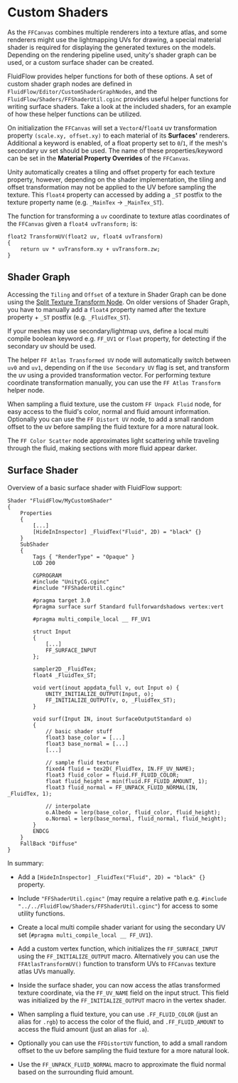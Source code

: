 # Custom Shaders

As the `FFCanvas` combines multiple renderers into a texture atlas, and some renderers might use the lightmapping UVs for drawing, a special material shader is required for displaying the generated textures on the models.
Depending on the rendering pipeline used, unity's shader graph can be used, or a custom surface shader can be created.

FluidFlow provides helper functions for both of these options.
A set of custom shader graph nodes are defined in `FluidFlow/Editor/CustomShaderGraphNodes`, and the `FluidFlow/Shaders/FFShaderUtil.cginc` provides useful helper functions for writing surface shaders.
Take a look at the included shaders, for an example of how these helper functions can be utilized.

On initialization the `FFCanvas` will set a `Vector4`/`float4` uv transformation property `(scale.xy, offset.xy)` to each material of its **Surfaces'** renderers.
Additional a keyword is enabled, of a float property set to `0`/`1`, if the mesh's secondary uv set should be used.
The name of these properties/keyword can be set in the **Material Property Overrides** of the `FFCanvas`. 

Unity automatically creates a tiling and offset property for each texture property, however, depending on the shader implementation, the tiling and offset transformation may not be applied to the UV before sampling the texture.
This `float4` property can accessed by adding a `_ST` postfix to the texture property name (e.g. `_MainTex` $\rightarrow$ `_MainTex_ST`).

The function for transforming a `uv` coordinate to texture atlas coordinates of the `FFCanvas` given a `float4 uvTransform;` is:

```HLSL
float2 TransformUV(float2 uv, float4 uvTransform)
{
    return uv * uvTransform.xy + uvTransform.zw;
}
```

## Shader Graph

Accessing the `Tiling` and `Offset` of a texture in Shader Graph can be done using the [Split Texture Transform Node](https://docs.unity3d.com/Packages/com.unity.shadergraph@16.0/manual/Split-Texture-Transform-Node.html).
On older versions of Shader Graph, you have to manually add a `float4` property named after the texture property + `_ST` postfix (e.g. `_FluidTex_ST`).

If your meshes may use secondary/lightmap uvs, define a local multi compile boolean keyword e.g. `FF_UV1` or `float` property, for detecting if the secondary uv should be used.

The helper `FF Atlas Transformed UV` node will automatically switch between `uv0` and `uv1`, depending on if the `Use Secondary UV` flag is set, and transform the uv using a provided transformation vector.
For performing texture coordinate transformation manually, you can use the `FF Atlas Transform` helper node.

When sampling a fluid texture, use the custom `FF Unpack Fluid` node, for easy access to the fluid's color, normal and fluid amount information.
Optionally you can use the `FF Distort UV` node, to add a small random offset to the uv before sampling the fluid texture for a more natural look.

The `FF Color Scatter` node approximates light scattering while traveling through the fluid, making sections with more fluid appear darker.

## Surface Shader

Overview of a basic surface shader with FluidFlow support:

```
Shader "FluidFlow/MyCustomShader"
{
	Properties
	{
		[...]
		[HideInInspector] _FluidTex("Fluid", 2D) = "black" {}
	}
	SubShader
	{
		Tags { "RenderType" = "Opaque" }
		LOD 200

		CGPROGRAM
		#include "UnityCG.cginc"
		#include "FFShaderUtil.cginc"

		#pragma target 3.0
		#pragma surface surf Standard fullforwardshadows vertex:vert

		#pragma multi_compile_local __ FF_UV1

		struct Input
		{
			[...]            
			FF_SURFACE_INPUT
		};

		sampler2D _FluidTex;
		float4 _FluidTex_ST;

		void vert(inout appdata_full v, out Input o) {
			UNITY_INITIALIZE_OUTPUT(Input, o);
			FF_INITIALIZE_OUTPUT(v, o, _FluidTex_ST);
		}

		void surf(Input IN, inout SurfaceOutputStandard o)
		{
            // basic shader stuff
            float3 base_color = [...]
            float3 base_normal = [...]
            [...]

            // sample fluid texture
			fixed4 fluid = tex2D(_FluidTex, IN.FF_UV_NAME);
			float3 fluid_color = fluid.FF_FLUID_COLOR;
			float fluid_height = min(fluid.FF_FLUID_AMOUNT, 1);
			float3 fluid_normal = FF_UNPACK_FLUID_NORMAL(IN, _FluidTex, 1);

            // interpolate
			o.Albedo = lerp(base_color, fluid_color, fluid_height);
			o.Normal = lerp(base_normal, fluid_normal, fluid_height);
		}
		ENDCG
	}
	FallBack "Diffuse"
}
```

In summary:

- Add a `[HideInInspector] _FluidTex("Fluid", 2D) = "black" {}` property.

- Include `"FFShaderUtil.cginc"` (may require a relative path e.g. `#include "../../FluidFlow/Shaders/FFShaderUtil.cginc"`) for access to some utility functions.

- Create a local multi compile shader variant for using the secondary UV set (`#pragma multi_compile_local __ FF_UV1`).
    
- Add a custom vertex function, which initializes the `FF_SURFACE_INPUT` using the `FF_INITIALIZE_OUTPUT` macro. Alternatively you can use the `FFAtlasTransformUV()` function to transform UVs to `FFCanvas` texture atlas UVs manually.

- Inside the surface shader, you can now access the atlas transformed texture coordinate, via the `FF_UV_NAME` field on the input struct.
This field was initialized by the `FF_INITIALIZE_OUTPUT` macro in the vertex shader.

- When sampling a fluid texture, you can use `.FF_FLUID_COLOR` (just an alias for `.rgb`) to access the color of the fluid, and `.FF_FLUID_AMOUNT` to access the fluid amount (just an alias for `.a`).

- Optionally you can use the `FFDistortUV` function, to add a small random offset to the uv before sampling the fluid texture for a more natural look.

- Use the `FF_UNPACK_FLUID_NORMAL` macro to approximate the fluid normal based on the surrounding fluid amount.

